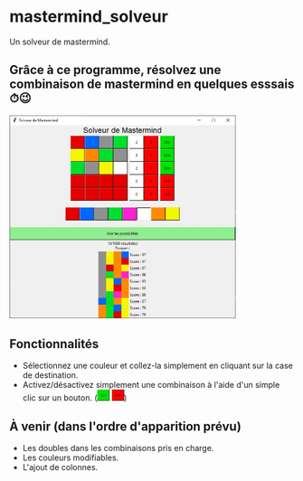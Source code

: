 <h1>mastermind_solveur</h1>
Un solveur de mastermind.

<h2>Grâce à ce programme, résolvez une combinaison de mastermind en quelques esssais ⏱😉</h2>  
<a href="https://github.com/sev1527/mastermind_solveur/blob/main/metadata/capture.jpg?raw=true"><img width=400 alt="Screenshot 1"
src="https://github.com/sev1527/mastermind_solveur/blob/main/metadata/capture.jpg?raw=true"></a>

<h2>Fonctionnalités</h2>
<ul>
  <li>Sélectionnez une couleur et collez-la simplement en cliquant sur la case de destination.</li>
  <li>Activez/désactivez simplement une combinaison à l'aide d'un simple clic sur un bouton. (<a href="https://github.com/sev1527/mastermind_solveur/blob/main/metadata/capture_bouton_oui.jpg?raw=true"><img alt="Screenshot 1" src="https://github.com/sev1527/mastermind_solveur/blob/main/metadata/capture_bouton_oui.jpg?raw=true" height="20px"></a>
<a href="https://github.com/sev1527/mastermind_solveur/blob/main/metadata/capture_bouton_non.jpg?raw=true"><img alt="Screenshot 1"
src="https://github.com/sev1527/mastermind_solveur/blob/main/metadata/capture_bouton_non.jpg?raw=true" height="20px"></a>)</li>
</ul>

<h2>À venir (dans l'ordre d'apparition prévu)</h2>
<ul>
  <li>Les doubles dans les combinaisons pris en charge.</li>
  <li>Les couleurs modifiables.</li>
  <li>L'ajout de colonnes.</li>
</ul>
